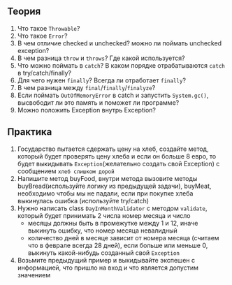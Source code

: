 ## Теория

1. Что такое `Throwable`?
2. Что такое `Error`?
3. В чем отличие checked и unchecked? можно ли поймать unchecked exception?
4. В чем разница `throw` и `throws`? Где какой используется? 
5. Что можно поймать в `catch`? В каком порядке отрабатываются `catch` в try/catch/finally?
6. Для чего нужен `finally`? Всегда ли отработает `finally`?
7. В чем разница между `final`/`finally`/`finalyze`?
8. Если поймать `OutOfMemoryError` в catch и запустить `System.gc()`, высвободит ли это память и поможет ли программе?
9. Можно положить Exception внутрь Exception? 
## Практика

1. Государство пытается сдержать цену на хлеб, создайте метод, который будет проверять цену хлеба и если он больше 8 евро, то будет выкидывать `Exception`(желательно создать свой Exception) с сообщением `хлеб слишком дорой`
2. Напишите метод buyFood, внутри метода вызовите методы buyBread(используйте логику из предыдущей задачи), buyMeat, необходимо чтобы мы не падали, если при покупке хлеба выкинулась ошибка (используйте try/catch)
3. Нужно написать class `DayInMonthValidator` с методом `validate`, который будет принимать 2 числа номер месяца и число
   - месяцы должны быть в промежутке между 1 и 12, иначе выкинуть ошибку, что номер месяца невалидный
   - количество дней в месяце зависит от номера месяца (считаем что в феврале всегда 28 дней), если больше или меньше 0, выкинуть какой-нибудь созданный свой `Exception`
4. Возьмите предыдущий пример и выкидывайте экспешен с информацией, что пришло на вход и что является допустим значением 
